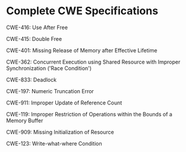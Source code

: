 

# Complete CWE Specifications

CWE-416: Use After Free

CWE-415: Double Free

CWE-401: Missing Release of Memory after Effective Lifetime

CWE-362: Concurrent Execution using Shared Resource with Improper Synchronization ('Race Condition')

CWE-833: Deadlock

CWE-197: Numeric Truncation Error

CWE-911: Improper Update of Reference Count

CWE-119: Improper Restriction of Operations within the Bounds of a Memory Buffer

CWE-909: Missing Initialization of Resource

CWE-123: Write-what-where Condition